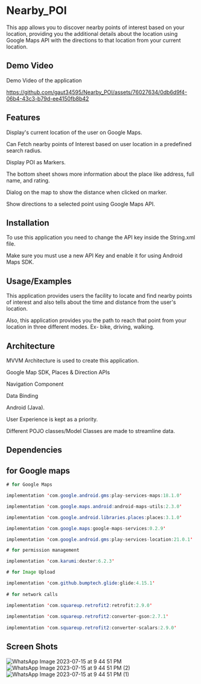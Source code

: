 
# Nearby_POI

This app allows you to discover nearby points of interest based on your location, providing you the additional details about the location using Google Maps API with the directions to that location from your current location.

## Demo Video

Demo Video of the application 


https://github.com/gaut34595/Nearby_POI/assets/76027634/0db6d9f4-06b4-43c3-b79d-ee4150fb8b42



## Features

Display's current location of the user on Google Maps.

Can Fetch nearby points of Interest based on user location in a predefined search radius.

Display POI as Markers.

The bottom sheet shows more information about the place like address, full name, and rating.

Dialog on the map to show the distance when clicked on marker.

Show directions to a selected point using Google Maps API.


## Installation
To use this application you need to change the API key inside the String.xml file.

Make sure you must use a new API Key and enable it for using Android Maps SDK.


## Usage/Examples

This application provides users the facility to locate and find nearby points of interest and also tells about the time and distance from the user's location.

Also, this application provides you the path to reach that point from your location in three different modes. Ex- bike, driving, walking.


## Architecture

MVVM Architecture is used to create this application.

Google Map SDK, Places & Direction APIs

Navigation Component

Data Binding

Android (Java).

User Experience is kept as a priority.

Different POJO classes/Model Classes are made to streamline data.


## Dependencies


## for Google maps

```java
# for Google Maps

implementation 'com.google.android.gms:play-services-maps:18.1.0'

implementation 'com.google.maps.android:android-maps-utils:2.3.0'

implementation 'com.google.android.libraries.places:places:3.1.0'

implementation 'com.google.maps:google-maps-services:0.2.9'

implementation 'com.google.android.gms:play-services-location:21.0.1'

# for permission management

implementation 'com.karumi:dexter:6.2.3'

# for Image Upload

implementation 'com.github.bumptech.glide:glide:4.15.1'
    
# for network calls 

implementation 'com.squareup.retrofit2:retrofit:2.9.0'
    
implementation 'com.squareup.retrofit2:converter-gson:2.7.1'
    
implementation 'com.squareup.retrofit2:converter-scalars:2.9.0'
```
## Screen Shots
![WhatsApp Image 2023-07-15 at 9 44 51 PM](https://github.com/gaut34595/Nearby_POI/assets/76027634/ff751d46-e5d9-4437-b20e-964057d5b7ec)
![WhatsApp Image 2023-07-15 at 9 44 51 PM (2)](https://github.com/gaut34595/Nearby_POI/assets/76027634/4a239dcd-79ef-407a-803e-6a1ab8bb5d6a)
![WhatsApp Image 2023-07-15 at 9 44 51 PM (1)](https://github.com/gaut34595/Nearby_POI/assets/76027634/8a9221f9-6a76-4a64-abe6-e8233801a6ee)



